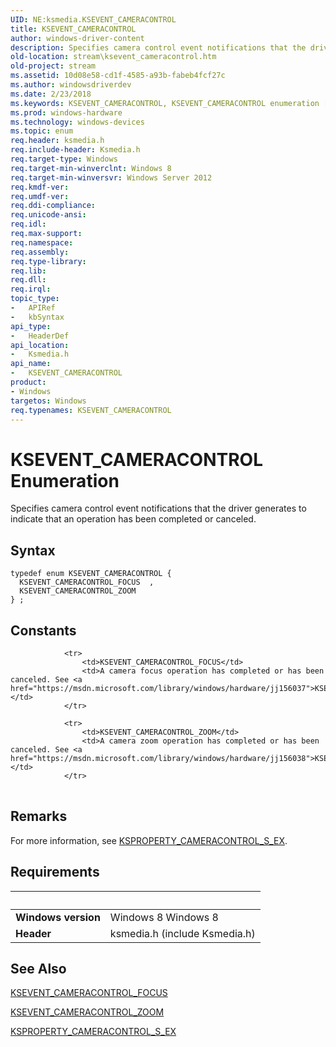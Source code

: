 ```yaml
---
UID: NE:ksmedia.KSEVENT_CAMERACONTROL
title: KSEVENT_CAMERACONTROL
author: windows-driver-content
description: Specifies camera control event notifications that the driver generates to indicate that an operation has been completed or canceled.
old-location: stream\ksevent_cameracontrol.htm
old-project: stream
ms.assetid: 10d08e58-cd1f-4585-a93b-fabeb4fcf27c
ms.author: windowsdriverdev
ms.date: 2/23/2018
ms.keywords: KSEVENT_CAMERACONTROL, KSEVENT_CAMERACONTROL enumeration [Streaming Media Devices], KSEVENT_CAMERACONTROL_FOCUS, KSEVENT_CAMERACONTROL_ZOOM, ksmedia/KSEVENT_CAMERACONTROL, ksmedia/KSEVENT_CAMERACONTROL_FOCUS, ksmedia/KSEVENT_CAMERACONTROL_ZOOM, stream.ksevent_cameracontrol
ms.prod: windows-hardware
ms.technology: windows-devices
ms.topic: enum
req.header: ksmedia.h
req.include-header: Ksmedia.h
req.target-type: Windows
req.target-min-winverclnt: Windows 8
req.target-min-winversvr: Windows Server 2012
req.kmdf-ver: 
req.umdf-ver: 
req.ddi-compliance: 
req.unicode-ansi: 
req.idl: 
req.max-support: 
req.namespace: 
req.assembly: 
req.type-library: 
req.lib: 
req.dll: 
req.irql: 
topic_type:
-	APIRef
-	kbSyntax
api_type:
-	HeaderDef
api_location:
-	Ksmedia.h
api_name:
-	KSEVENT_CAMERACONTROL
product:
- Windows
targetos: Windows
req.typenames: KSEVENT_CAMERACONTROL
---
```


# KSEVENT_CAMERACONTROL Enumeration
Specifies camera control event notifications that the driver generates to indicate that an operation has been completed or canceled.

## Syntax
```
typedef enum KSEVENT_CAMERACONTROL {
  KSEVENT_CAMERACONTROL_FOCUS  ,
  KSEVENT_CAMERACONTROL_ZOOM
} ;
```

## Constants

<table>
            
                <tr>
                    <td>KSEVENT_CAMERACONTROL_FOCUS</td>
                    <td>A camera focus operation has completed or has been canceled. See <a href="https://msdn.microsoft.com/library/windows/hardware/jj156037">KSEVENT_CAMERACONTROL_FOCUS</a>.</td>
                </tr>
            
                <tr>
                    <td>KSEVENT_CAMERACONTROL_ZOOM</td>
                    <td>A camera zoom operation has completed or has been canceled. See <a href="https://msdn.microsoft.com/library/windows/hardware/jj156038">KSEVENT_CAMERACONTROL_ZOOM</a>.</td>
                </tr>
</table>

## Remarks

For more information, see <a href="https://msdn.microsoft.com/library/windows/hardware/jj151593">KSPROPERTY_CAMERACONTROL_S_EX</a>.

## Requirements
| &nbsp; | &nbsp; |
| ---- |:---- |
| **Windows version** | Windows 8 Windows 8 |
| **Header** | ksmedia.h (include Ksmedia.h) |

## See Also

<a href="https://msdn.microsoft.com/library/windows/hardware/jj156037">KSEVENT_CAMERACONTROL_FOCUS</a>



<a href="https://msdn.microsoft.com/library/windows/hardware/jj156038">KSEVENT_CAMERACONTROL_ZOOM</a>



<a href="https://msdn.microsoft.com/library/windows/hardware/jj151593">KSPROPERTY_CAMERACONTROL_S_EX</a>